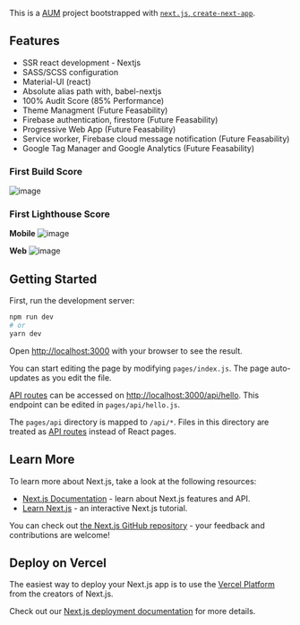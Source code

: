This is a [AUM](https://aum.com/) project bootstrapped with [`next.js`, `create-next-app`](https://github.com/vercel/next.js/tree/canary/packages/create-next-app).

## Features
- SSR react development - Nextjs
- SASS/SCSS configuration
- Material-UI (react)
- Absolute alias path with, babel-nextjs
- 100% Audit Score (85% Performance)
- Theme Managment (Future Feasability)
- Firebase authentication, firestore (Future Feasability)
- Progressive Web App (Future Feasability)
- Service worker, Firebase cloud message notification (Future Feasability)
- Google Tag Manager and Google Analytics (Future Feasability)

### First Build Score
![image](https://user-images.githubusercontent.com/2494586/196608483-6c734a63-c42a-476a-bb2f-9d4af268e5e1.png)


### First Lighthouse Score
**Mobile**
![image](https://user-images.githubusercontent.com/2494586/196608711-1524614f-62f8-426e-bc31-2884aa8260e8.png)

**Web**
![image](https://user-images.githubusercontent.com/2494586/196608786-4c71f2c4-aeac-40f9-b188-7e857bbffaa3.png)

## Getting Started

First, run the development server:

```bash
npm run dev
# or
yarn dev
```

Open [http://localhost:3000](http://localhost:3000) with your browser to see the result.

You can start editing the page by modifying `pages/index.js`. The page auto-updates as you edit the file.

[API routes](https://nextjs.org/docs/api-routes/introduction) can be accessed on [http://localhost:3000/api/hello](http://localhost:3000/api/hello). This endpoint can be edited in `pages/api/hello.js`.

The `pages/api` directory is mapped to `/api/*`. Files in this directory are treated as [API routes](https://nextjs.org/docs/api-routes/introduction) instead of React pages.

## Learn More

To learn more about Next.js, take a look at the following resources:

- [Next.js Documentation](https://nextjs.org/docs) - learn about Next.js features and API.
- [Learn Next.js](https://nextjs.org/learn) - an interactive Next.js tutorial.

You can check out [the Next.js GitHub repository](https://github.com/vercel/next.js/) - your feedback and contributions are welcome!

## Deploy on Vercel

The easiest way to deploy your Next.js app is to use the [Vercel Platform](https://vercel.com/new?utm_medium=default-template&filter=next.js&utm_source=create-next-app&utm_campaign=create-next-app-readme) from the creators of Next.js.

Check out our [Next.js deployment documentation](https://nextjs.org/docs/deployment) for more details.
